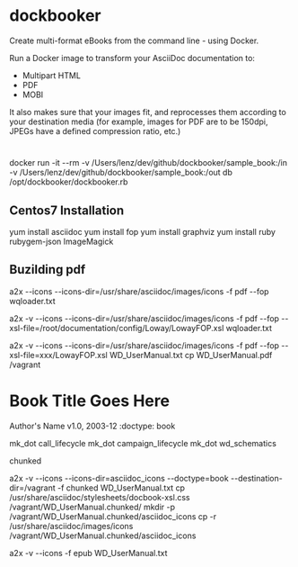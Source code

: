# dockbooker

Create multi-format eBooks from the command line - using Docker.

Run a Docker image to transform your AsciiDoc documentation to:

* Multipart HTML
* PDF
* MOBI

It also makes sure that your images fit, and reprocesses them according to your destination media (for
example, images for PDF are to be 150dpi, JPEGs have a defined compression ratio, etc.)


#

docker run -it --rm -v /Users/lenz/dev/github/dockbooker/sample_book:/in -v /Users/lenz/dev/github/dockbooker/sample_book:/out db /opt/dockbooker/dockbooker.rb



## Centos7 Installation

yum install asciidoc
yum install fop
yum install graphviz
yum install ruby rubygem-json ImageMagick








## Buzilding pdf

a2x --icons --icons-dir=/usr/share/asciidoc/images/icons -f pdf --fop wqloader.txt



a2x -v --icons --icons-dir=/usr/share/asciidoc/images/icons -f pdf --fop --xsl-file=/root/documentation/config/Loway/LowayFOP.xsl wqloader.txt




a2x -v --icons --icons-dir=/usr/share/asciidoc/images/icons -f pdf --fop --xsl-file=xxx/LowayFOP.xsl WD_UserManual.txt
cp WD_UserManual.pdf /vagrant


Book Title Goes Here
====================
Author's Name
v1.0, 2003-12
:doctype: book




mk_dot    call_lifecycle
mk_dot    campaign_lifecycle
mk_dot    wd_schematics


chunked


a2x -v --icons --icons-dir=asciidoc_icons --doctype=book --destination-dir=/vagrant -f chunked WD_UserManual.txt
cp /usr/share/asciidoc/stylesheets/docbook-xsl.css /vagrant/WD_UserManual.chunked/
mkdir -p /vagrant/WD_UserManual.chunked/asciidoc_icons
cp -r /usr/share/asciidoc/images/icons /vagrant/WD_UserManual.chunked/asciidoc_icons


a2x -v --icons -f epub WD_UserManual.txt


